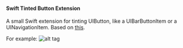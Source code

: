 <h4>Swift Tinted Button Extension</h4>

A small Swift extension for tinting UIButton, like a UIBarButtonItem or a UINavigationItem. Based on <a href="https://github.com/filipstefansson/UITintedButton">this</a>.

For example:
![alt tag](https://raw.github.com/maximbilan/SwiftTintedButtonExtension/master/img/4.png)
